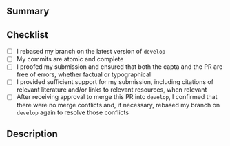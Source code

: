 ## Summary

<!-- Include a SHORT summary (one sentence) of the additions, changes, or deletions this PR makes. -->

## Checklist

- [ ] I rebased my branch on the latest version of `develop`
- [ ] My commits are atomic and complete
- [ ] I proofed my submission and ensured that both the capta and the PR are free of errors, whether factual or typographical
- [ ] I provided sufficient support for my submission, including citations of relevant literature and/or links to relevant resources, when relevant
- [ ] After receiving approval to merge this PR into `develop`, I confirmed that there were no merge conflicts and, if necessary, rebased my branch on `develop` again to resolve those conflicts

## Description

<!-- Include a description of the changes you've made, providing citations to relevant literature and links to relevant references as appropriate. -->

<!-- Please limit your description to 500 words. If you find yourself struggling to adhere to this limit, you may want to consider writing an article. -->
